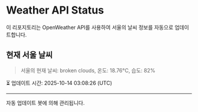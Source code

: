 
# Weather API Status

이 리포지토리는 OpenWeather API를 사용하여 서울의 날씨 정보를 자동으로 업데이트합니다.

## 현재 서울 날씨
> 서울의 현재 날씨: broken clouds, 온도: 18.76°C, 습도: 82%

⏳ 업데이트 시간: 2025-10-14 03:08:26 (UTC)

---
자동 업데이트 봇에 의해 관리됩니다.
